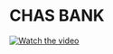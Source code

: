 # CHAS BANK

[![Watch the video](https://img.youtube.com/vi/MVJR_RebZi8/maxresdefault.jpg)](https://youtu.be/MVJR_RebZi8)
